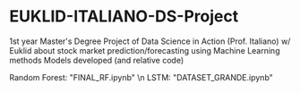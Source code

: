 # EUKLID-ITALIANO-DS-Project
1st year Master's Degree Project of Data Science in Action (Prof. Italiano) w/ Euklid about stock market prediction/forecasting using Machine Learning methods
Models developed (and relative code)

Random Forest: "FINAL_RF.ipynb" \n
LSTM: "DATASET_GRANDE.ipynb"
